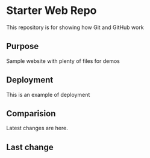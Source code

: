 # Starter Web Repo

This repository is for showing how Git and GitHub work

## Purpose

Sample website with plenty of files for demos

## Deployment

This is an example of deployment

## Comparision

Latest changes are here.

## Last change